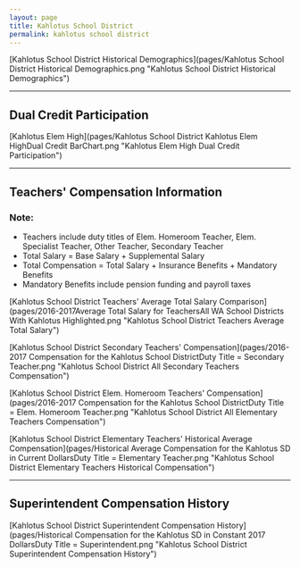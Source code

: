 ```yaml
---
layout: page
title: Kahlotus School District
permalink: kahlotus school district
---
```



[Kahlotus School District Historical Demographics](pages/Kahlotus School District Historical Demographics.png "Kahlotus School District Historical Demographics")

___

## Dual Credit Participation

[Kahlotus Elem   High](pages/Kahlotus School District Kahlotus Elem   HighDual Credit BarChart.png "Kahlotus Elem   High Dual Credit Participation")


___

## Teachers' Compensation Information
### Note:
- Teachers include duty titles of Elem. Homeroom Teacher, Elem. Specialist Teacher, Other Teacher, Secondary Teacher
- Total Salary = Base Salary + Supplemental Salary
- Total Compensation = Total Salary + Insurance Benefits + Mandatory Benefits
- Mandatory Benefits include pension funding and payroll taxes

[Kahlotus School District Teachers' Average Total Salary Comparison](pages/2016-2017Average Total Salary for TeachersAll WA School Districts With Kahlotus Highlighted.png "Kahlotus School District Teachers Average Total Salary")

[Kahlotus School District Secondary Teachers' Compensation](pages/2016-2017 Compensation for the Kahlotus School DistrictDuty Title = Secondary Teacher.png "Kahlotus School District All Secondary Teachers Compensation")

[Kahlotus School District Elem. Homeroom Teachers' Compensation](pages/2016-2017 Compensation for the Kahlotus School DistrictDuty Title = Elem. Homeroom Teacher.png "Kahlotus School District All Elementary Teachers Compensation")

[Kahlotus School District Elementary Teachers' Historical Average Compensation](pages/Historical Average Compensation for the Kahlotus SD in Current DollarsDuty Title = Elementary Teacher.png "Kahlotus School District Elementary Teachers Historical Compensation")


___

## Superintendent Compensation History

[Kahlotus School District Superintendent Compensation History](pages/Historical Compensation for the Kahlotus SD in Constant 2017 DollarsDuty Title = Superintendent.png "Kahlotus School District Superintendent Compensation History")

